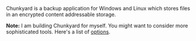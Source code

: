 Chunkyard is a backup application for Windows and Linux which stores files in an encrypted content addressable storage.

**Note:** I am building Chunkyard for myself. You might want to consider more sophisticated tools. Here's a list of [options](https://github.com/restic/others).
